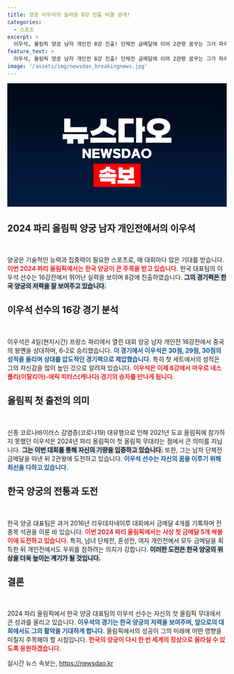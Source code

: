 ```yaml
---
title: 양궁 이우석의 놀라운 8강 진출 비결 공개!
categories:
  - 스포츠
excerpt: >
  이우석, 올림픽 양궁 남자 개인전 8강 진출! 단체전 금메달에 이어 2관왕 꿈꾸는 그가 파리에서 역사적 도전에 나선다. 한국 양궁, 금메달 5개 싹쓸이 목표!
feature_text: >
  이우석, 올림픽 양궁 남자 개인전 8강 진출! 단체전 금메달에 이어 2관왕 꿈꾸는 그가 파리에서 역사적 도전에 나선다. 한국 양궁, 금메달 5개 싹쓸이 목표!
image: '/assets/img/newsdao_breakingnews.jpg'
---
```


<p><img src="/assets/img/newsdao_breakingnews.jpg" alt="ontimetimes 속보" /></p>

<h2 data-ke-size="size26">2024 파리 올림픽 양궁 남자 개인전에서의 이우석</h2>

<p data-ke-size="size16">&nbsp;</p>

<p>양궁은 기술적인 능력과 집중력이 필요한 스포츠로, 매 대회마다 많은 기대를 받습니다. <b><span style="color: #ee2323;">이번 2024 파리 올림픽에서는 한국 양궁이 큰 주목을 받고 있습니다.</span></b> 한국 대표팀의 이우석 선수는 16강전에서 뛰어난 실력을 보이며 8강에 진출하였습니다. <b><span style="background-color: #21538527;">그의 경기력은 한국 양궁의 저력을 잘 보여주고 있습니다.</span></b></p>

<h2 data-ke-size="size26">이우석 선수의 16강 경기 분석</h2>

<p data-ke-size="size16">&nbsp;</p>

<p>이우석은 4일(현지시간) 프랑스 파리에서 열린 대회 양궁 남자 개인전 16강전에서 중국의 왕옌을 상대하며, 6-2로 승리했습니다. <b><span style="color: #1a5490;">이 경기에서 이우석은 30점, 29점, 30점의 성적을 올리며 상대를 압도적인 경기력으로 제압했습니다.</span></b> 특히 첫 세트에서의 성적은 그의 자신감을 많이 높인 것으로 알려져 있습니다. <b><span style="color: #ee2323;">이우석은 이제 8강에서 마우로 네스폴리(이탈리아)-에릭 피터스(캐나다) 경기의 승자를 만나게 됩니다.</span></b></p>

<h2 data-ke-size="size26">올림픽 첫 출전의 의미</h2>

<p data-ke-size="size16">&nbsp;</p>

<p>신종 코로나바이러스 감염증(코로나19) 대유행으로 인해 2021년 도쿄 올림픽에 참가하지 못했던 이우석은 2024년 파리 올림픽이 첫 올림픽 무대라는 점에서 큰 의미를 지닙니다. <b><span style="background-color: #21538527;">그는 이번 대회를 통해 자신의 기량을 입증하고 있습니다.</span></b> 또한, 그는 남자 단체전 금메달을 따낸 뒤 2관왕에 도전하고 있습니다. <b><span style="color: #1a5490;">이우석 선수는 자신의 꿈을 이루기 위해 최선을 다하고 있습니다.</span></b></p>

<h2 data-ke-size="size26">한국 양궁의 전통과 도전</h2>

<p data-ke-size="size16">&nbsp;</p>

<p>한국 양궁 대표팀은 과거 2016년 리우데자네이루 대회에서 금메달 4개를 기록하며 전 종목 석권을 이룬 바 있습니다. <b><span style="color: #ee2323;">이번 2024 파리 올림픽에서는 사상 첫 금메달 5개 싹쓸이에 도전하고 있습니다.</span></b> 특히, 남녀 단체전, 혼성전, 여자 개인전에서 모두 금메달을 획득한 뒤 개인전에서도 우위를 점하려는 의지가 강합니다. <b><span style="background-color: #21538527;">이러한 도전은 한국 양궁의 위상을 더욱 높이는 계기가 될 것입니다.</span></b></p>

<h2 data-ke-size="size26">결론</h2>

<p data-ke-size="size16">&nbsp;</p>

<p>2024 파리 올림픽에서 한국 양궁 대표팀의 이우석 선수는 자신의 첫 올림픽 무대에서 큰 성과를 올리고 있습니다. <b><span style="color: #1a5490;">이우석의 경기는 한국 양궁의 저력을 보여주며, 앞으로의 대회에서도 그의 활약을 기대하게 합니다.</span></b> 올림픽에서의 성공이 그의 미래에 어떤 영향을 미칠지 주목해야 할 시점입니다. <b><span style="color: #ee2323;">한국의 양궁이 다시 한 번 세계의 정상으로 올라설 수 있도록 응원하겠습니다.</span></b></p>
실시간 뉴스 속보는, <a href="https://newsdao.kr" rel="dofollow">https://newsdao.kr</a>


